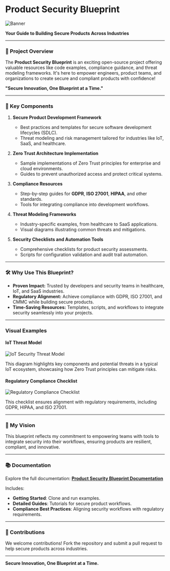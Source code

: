 # Product Security Blueprint  

![Banner](path-to-your-banner-image)  

**Your Guide to Building Secure Products Across Industries**  

---

### 🌟 Project Overview  

The **Product Security Blueprint** is an exciting open-source project offering valuable resources like code examples, compliance guidance, and threat modeling frameworks. It's here to empower engineers, product teams, and organizations to create secure and compliant products with confidence!

**"Secure Innovation, One Blueprint at a Time."**  

---

### 🚀 Key Components  

1. **Secure Product Development Framework**  
   - Best practices and templates for secure software development lifecycles (SDLC).  
   - Threat modeling and risk management tailored for industries like IoT, SaaS, and healthcare.  

2. **Zero Trust Architecture Implementation**  
   - Sample implementations of Zero Trust principles for enterprise and cloud environments.  
   - Guides to prevent unauthorized access and protect critical systems.  

3. **Compliance Resources**  
   - Step-by-step guides for **GDPR**, **ISO 27001**, **HIPAA**, and other standards.  
   - Tools for integrating compliance into development workflows.  

4. **Threat Modeling Frameworks**  
   - Industry-specific examples, from healthcare to SaaS applications.  
   - Visual diagrams illustrating common threats and mitigations.  

5. **Security Checklists and Automation Tools**  
   - Comprehensive checklists for product security assessments.  
   - Scripts for configuration validation and audit trail automation.  

---

### 🛠 Why Use This Blueprint?  
- **Proven Impact:** Trusted by developers and security teams in healthcare, IoT, and SaaS industries.  
- **Regulatory Alignment:** Achieve compliance with GDPR, ISO 27001, and CMMC while building secure products.  
- **Time-Saving Resources:** Templates, scripts, and workflows to integrate security seamlessly into your projects.  

---

### Visual Examples  

#### IoT Threat Model  
![IoT Security Threat Model](path-to-image/IoT_Security_Threat_Model.png)  

This diagram highlights key components and potential threats in a typical IoT ecosystem, showcasing how Zero Trust principles can mitigate risks.

#### Regulatory Compliance Checklist  
![Regulatory Compliance Checklist](path-to-image/Refined_Compliance_Checklist.png)  

This checklist ensures alignment with regulatory requirements, including GDPR, HIPAA, and ISO 27001.

---

### 👤 My Vision  
This blueprint reflects my commitment to empowering teams with tools to integrate security into their workflows, ensuring products are resilient, compliant, and innovative.  

---

### 📚 Documentation  

Explore the full documentation: **[Product Security Blueprint Documentation](https://your-github-pages-url.com)**  

Includes:  
- **Getting Started**: Clone and run examples.  
- **Detailed Guides**: Tutorials for secure product workflows.  
- **Compliance Best Practices**: Aligning security workflows with regulatory requirements.  

---

### 🤝 Contributions  

We welcome contributions! Fork the repository and submit a pull request to help secure products across industries.  

---

**Secure Innovation, One Blueprint at a Time.**  
